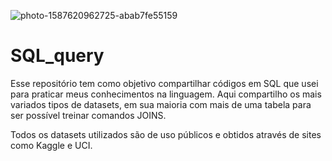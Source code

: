 ![photo-1587620962725-abab7fe55159](https://user-images.githubusercontent.com/91103250/197905860-f303b3cb-c805-423b-aa0b-b5e9cc85c3c5.jpg)


# SQL_query
Esse repositório tem como objetivo compartilhar códigos em SQL que usei para praticar meus conhecimentos na linguagem.
Aqui compartilho os mais variados tipos de datasets, em sua maioria com mais de uma tabela para ser possível treinar comandos JOINS.

Todos os datasets utilizados são de uso públicos e obtidos através de sites como Kaggle e UCI.
